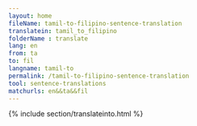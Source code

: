 ```yaml
---
layout: home
fileName: tamil-to-filipino-sentence-translation
translatein: tamil_to_filipino
folderName : translate
lang: en
from: ta
to: fil
langname: tamil-to
permalink: /tamil-to-filipino-sentence-translation
tool: sentence-translations
matchurls: en&&ta&&fil
---
```

{% include section/translateinto.html %}
